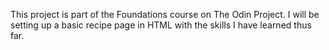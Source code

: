 This project is part of the Foundations course on The Odin Project. I will be setting up a basic recipe page in HTML with the skills I have learned thus far.